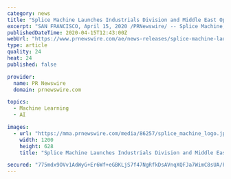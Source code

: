 ```yaml
---
category: news
title: "Splice Machine Launches Industrials Division and Middle East Operations"
excerpt: "SAN FRANCISCO, April 15, 2020 /PRNewswire/ -- Splice Machine, the leading scale-out SQL database with native machine learning, has today announced that it has launched a new Industrials division, including establishing a Middle East presence in Riyadh, Saudi Arabia. The new regional office will focus on providing predictive maintenance for ..."
publishedDateTime: 2020-04-15T12:43:00Z
webUrl: "https://www.prnewswire.com/ae/news-releases/splice-machine-launches-industrials-division-and-middle-east-operations-301040683.html"
type: article
quality: 24
heat: 24
published: false

provider:
  name: PR Newswire
  domain: prnewswire.com

topics:
  - Machine Learning
  - AI

images:
  - url: "https://mma.prnewswire.com/media/86257/splice_machine_logo.jpg?p=facebook"
    width: 1200
    height: 628
    title: "Splice Machine Launches Industrials Division and Middle East Operations"

secured: "775mdx9OVv1AdWyG+Er6Wf+eGBKLjS7f47NgRfkDsAVnqXQFJa7WimC8sUA/PmP5jGDkI9nighPO+f4akbebPBaBe+OkqYAHZfMYhahpTDRP05mpcqC+Y5TOSDsMs2+PXHkmrQFqRZ11nZ98QUkeQO7FbAkKJed1VBDemH/qzwi3NM9BPW5fmcaaknCqtFPhWwV+lGIOdZW1/jnqHNXyReMzGqerWH++xRLiTAdcJyGRnXmEEN3W3EZfE5uQx8L2BEYHOJBe3KKwNb2YPLvDvKVOQt0q3In6SkQQyjqlgoYAR5pJ9r7fi2wvqNun9wlB;cuN/4cZh4JjXNqrsyq2XWw=="
---
```


